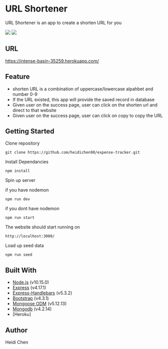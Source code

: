 # URL Shortener

URL Shortener is an app to create a shorten URL for you

![](images/expense-tracker-1.png)
![](images/expense-tracker-2.png)

## URL

https://intense-basin-35259.herokuapp.com/

## Feature

- shorten URL is a combination of uppercase/lowercase alpahbet and number 0-9
- If the URL existed, this app will provide the saved record in database
- Given user on the success page, user can click on the shorten url and direct to that website
- Given user on the success page, user can click on copy to copy the URL

## Getting Started

Clone repository

    git clone https://github.com/heidichen90/expense-tracker.git

Install Dependancies

    npm install

Spin up server

if you have nodemon

    npm run dev

if you dont have nodemon

    npm run start

The website should start running on

    http://localhost:3000/

Load up seed data

    npm run seed

## Built With

- [Node.js](https://nodejs.org/en/) (v10.15.0)
- [Express](https://expressjs.com/) (v4.17.1)
- [Express-Handlebars](https://www.npmjs.com/package/express-handlebars) (v5.3.2)
- [Bootstrap](https://getbootstrap.com/) (v4.3.1)
- [Mongoose ODM](https://mongoosejs.com/) (v5.12.13)
- [Mongodb](https://www.mongodb.com/) (v4.2.14)
- [Heroku]

## Author

Heidi Chen
